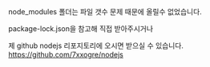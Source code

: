 node_modules 폴더는 파일 갯수 문제 때문에 올릴수 없었습니다.

package-lock.json을 참고해 직접 받아주시거나 

제 github nodejs 리포지토리에 오시면 받으실 수 있습니다.
https://github.com/7xxogre/nodejs
